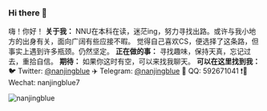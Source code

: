 ### Hi there 👋
嗨！你好！
**关于我：**
  NNU在本科在读，迷茫ing，努力寻找出路。或许与我小地方的出身有关，面向广阔有些应接不暇。
  觉得自己喜欢CS，便选择了这条路，但事实上遇到许多瓶颈。仍然坚定。
**正在做的事：**
  寻找趣味，保持天真，忘记过去，重拾自信。
**期待：**
  如果你这时有空，可以来找我聊天。
**可以在这里找到我：**
 🐦 Twitter: [@nanjingblue](https://twitter.com/nanjingblue)
 ✈️ Telegram: [@nanjingblue](https://t.me/nanjingblue)
 🐧 QQ: 592671041
 ❗🐴 Wechat: nanjingblue7
 
![nanjingblue](https://count.getloli.com/get/@nanjingblue?theme=gelbooru-he)

<!--
**nanjingblue/nanjingblue** is a ✨ _special_ ✨ repository because its `README.md` (this file) appears on your GitHub profile.

Here are some ideas to get you started:

- 🔭 I’m currently working on ...
- 🌱 I’m currently learning ...
- 👯 I’m looking to collaborate on ...
- 🤔 I’m looking for help with ...
- 💬 Ask me about ...
- 📫 How to reach me: ...
- 😄 Pronouns: ...
- ⚡ Fun fact: ...
-->
